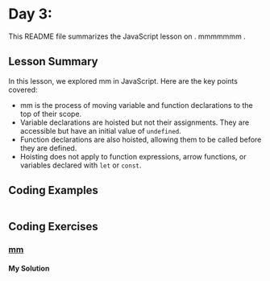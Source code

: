 # Day 3: 

This README file summarizes the JavaScript lesson on .
mmmmmmm .

## Lesson Summary

In this lesson, we explored mm in JavaScript. Here are the key points covered:

- mm is the process of moving variable and function declarations to the top of their scope.
- Variable declarations are hoisted but not their assignments. They are accessible but have an initial value of `undefined`.
- Function declarations are also hoisted, allowing them to be called before they are defined.
- Hoisting does not apply to function expressions, arrow functions, or variables declared with `let` or `const`.

## Coding Examples

```javascript


```


## Coding Exercises

### [mm](https://www.freecodecamp.org/learn/javascript-algorithms-and-data-structures/basic-algorithm-scripting/factorialize-a-number)

#### My Solution


```javascript


```
